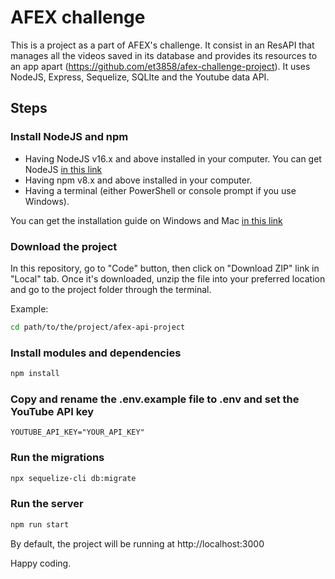 # AFEX challenge

This is a project as a part of AFEX's challenge. It consist in an ResAPI that manages all the videos saved in its database and provides its resources to an app apart (https://github.com/et3858/afex-challenge-project).
It uses NodeJS, Express, Sequelize, SQLIte and the Youtube data API.


## Steps

### Install NodeJS and npm

- Having NodeJS v16.x and above installed in your computer. You can get NodeJS [in this link](https://nodejs.org/en/download)
- Having npm v8.x and above installed in your computer.
- Having a terminal (either PowerShell or console prompt if you use Windows).

You can get the installation guide on Windows and Mac [in this link](https://radixweb.com/blog/installing-npm-and-nodejs-on-windows-and-mac)


### Download the project

In this repository, go to "Code" button, then click on "Download ZIP" link in "Local" tab. Once it's downloaded, unzip the file into your preferred location and go to the project folder through the terminal.

Example:
```sh
cd path/to/the/project/afex-api-project
```

### Install modules and dependencies

```sh
npm install
```

### Copy and rename the .env.example file to .env and set the YouTube API key

```
YOUTUBE_API_KEY="YOUR_API_KEY"
```

### Run the migrations


```sh
npx sequelize-cli db:migrate
```


### Run the server

```sh
npm run start
```

By default, the project will be running at http://localhost:3000



Happy coding.
